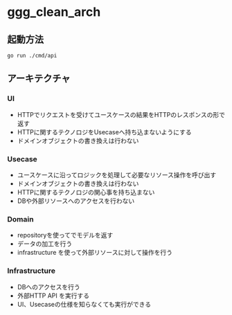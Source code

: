 # ggg_clean_arch

## 起動方法
```
go run ./cmd/api
```

## アーキテクチャ

### UI
- HTTPでリクエストを受けてユースケースの結果をHTTPのレスポンスの形で返す
- HTTPに関するテクノロジをUsecaseへ持ち込まないようにする
- ドメインオブジェクトの書き換えは行わない

### Usecase
- ユースケースに沿ってロジックを処理して必要なリソース操作を呼び出す
- ドメインオブジェクトの書き換えは行わない
- HTTPに関するテクノロジの関心事を持ち込まない
- DBや外部リソースへのアクセスを行わない

### Domain
- repositoryを使ってでモデルを返す
- データの加工を行う
- infrastructure を使って外部リソースに対して操作を行う

### Infrastructure
- DBへのアクセスを行う
- 外部HTTP API を実行する
- UI、Usecaseの仕様を知らなくても実行ができる
